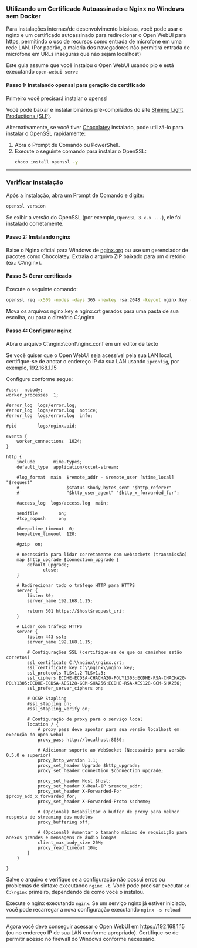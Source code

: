 ### Utilizando um Certificado Autoassinado e Nginx no Windows sem Docker

Para instalações internas/de desenvolvimento básicas, você pode usar o nginx e um certificado autoassinado para redirecionar o Open WebUI para https, permitindo o uso de recursos como entrada de microfone em uma rede LAN. (Por padrão, a maioria dos navegadores não permitirá entrada de microfone em URLs inseguras que não sejam localhost)

Este guia assume que você instalou o Open WebUI usando pip e está executando `open-webui serve`

#### Passo 1: Instalando openssl para geração de certificado

Primeiro você precisará instalar o openssl

Você pode baixar e instalar binários pré-compilados do site [Shining Light Productions (SLP)](https://slproweb.com/).

Alternativamente, se você tiver [Chocolatey](https://chocolatey.org/) instalado, pode utilizá-lo para instalar o OpenSSL rapidamente:

1. Abra o Prompt de Comando ou PowerShell.
2. Execute o seguinte comando para instalar o OpenSSL:
   ```bash
   choco install openssl -y
   ```

---

### **Verificar Instalação**
Após a instalação, abra um Prompt de Comando e digite:
```bash
openssl version
```
Se exibir a versão do OpenSSL (por exemplo, `OpenSSL 3.x.x ...`), ele foi instalado corretamente.

#### Passo 2: Instalando nginx

Baixe o Nginx oficial para Windows de [nginx.org](https://nginx.org) ou use um gerenciador de pacotes como Chocolatey.
 Extraia o arquivo ZIP baixado para um diretório (ex.: C:\nginx).

#### Passo 3: Gerar certificado

Execute o seguinte comando:

```bash
openssl req -x509 -nodes -days 365 -newkey rsa:2048 -keyout nginx.key -out nginx.crt
```

Mova os arquivos nginx.key e nginx.crt gerados para uma pasta de sua escolha, ou para o diretório C:\nginx

#### Passo 4: Configurar nginx

Abra o arquivo C:\nginx\conf\nginx.conf em um editor de texto

Se você quiser que o Open WebUI seja acessível pela sua LAN local, certifique-se de anotar o endereço IP da sua LAN usando `ipconfig`, por exemplo, 192.168.1.15

Configure conforme segue:

```
#user  nobody;
worker_processes  1;

#error_log  logs/error.log;
#error_log  logs/error.log  notice;
#error_log  logs/error.log  info;

#pid        logs/nginx.pid;

events {
    worker_connections  1024;
}

http {
    include       mime.types;
    default_type  application/octet-stream;

    #log_format  main  $remote_addr - $remote_user [$time_local] "$request" 
    #                  $status $body_bytes_sent "$http_referer" 
    #                  "$http_user_agent" "$http_x_forwarded_for";

    #access_log  logs/access.log  main;

    sendfile        on;
    #tcp_nopush     on;

    #keepalive_timeout  0;
    keepalive_timeout  120;

    #gzip  on;

    # necessário para lidar corretamente com websockets (transmissão)
    map $http_upgrade $connection_upgrade {
        default upgrade;
              close;
    }

    # Redirecionar todo o tráfego HTTP para HTTPS
    server {
        listen 80;
        server_name 192.168.1.15;

        return 301 https://$host$request_uri;
    }

    # Lidar com tráfego HTTPS
    server {
        listen 443 ssl;
        server_name 192.168.1.15;

        # Configurações SSL (certifique-se de que os caminhos estão corretos)
        ssl_certificate C:\\nginx\\nginx.crt;
        ssl_certificate_key C:\\nginx\\nginx.key;
        ssl_protocols TLSv1.2 TLSv1.3;
        ssl_ciphers ECDHE-ECDSA-CHACHA20-POLY1305:ECDHE-RSA-CHACHA20-POLY1305:ECDHE-ECDSA-AES128-GCM-SHA256:ECDHE-RSA-AES128-GCM-SHA256;
        ssl_prefer_server_ciphers on;

        # OCSP Stapling
        #ssl_stapling on;
        #ssl_stapling_verify on;

        # Configuração de proxy para o serviço local
        location / {
            # proxy_pass deve apontar para sua versão localhost em execução do open-webui
            proxy_pass http://localhost:8080;

            # Adicionar suporte ao WebSocket (Necessário para versão 0.5.0 e superior)
            proxy_http_version 1.1;
            proxy_set_header Upgrade $http_upgrade;
            proxy_set_header Connection $connection_upgrade;

            proxy_set_header Host $host;
            proxy_set_header X-Real-IP $remote_addr;
            proxy_set_header X-Forwarded-For $proxy_add_x_forwarded_for;
            proxy_set_header X-Forwarded-Proto $scheme;

            # (Opcional) Desabilitar o buffer de proxy para melhor resposta de streaming dos modelos
            proxy_buffering off;

            # (Opcional) Aumentar o tamanho máximo de requisição para anexos grandes e mensagens de áudio longas
            client_max_body_size 20M;
            proxy_read_timeout 10m;
        }
    }

}
```

Salve o arquivo e verifique se a configuração não possui erros ou problemas de sintaxe executando `nginx -t`. Você pode precisar executar `cd C:\nginx` primeiro, dependendo de como você o instalou.

Execute o nginx executando `nginx`. Se um serviço nginx já estiver iniciado, você pode recarregar a nova configuração executando `nginx -s reload`

---

Agora você deve conseguir acessar o Open WebUI em https://192.168.1.15 (ou no endereço IP de sua LAN conforme apropriado). Certifique-se de permitir acesso no firewall do Windows conforme necessário.
